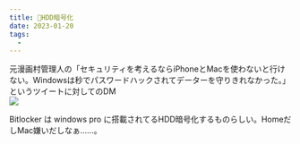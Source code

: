 ```yaml
---
title: 📝HDD暗号化
date: 2023-01-20
tags:
  - 
---
```


元漫画村管理人の「セキュリティを考えるならiPhoneとMacを使わないと行けない。Windowsは秒でパスワードハックされてデーターを守りきれなかった。」というツイートに対してのDM  
![](https://pbs.twimg.com/media/FmzFL06aUAAcKwV?format=png&name=large)  

Bitlocker は windows pro に搭載されてるHDD暗号化するものらしい。HomeだしMac嫌いだしなぁ……。  
